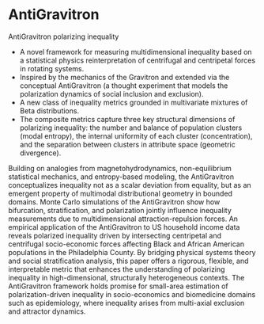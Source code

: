 # AntiGravitron
AntiGravitron polarizing inequality

* A novel framework for measuring multidimensional inequality based on a statistical physics reinterpretation of centrifugal and centripetal forces in rotating systems. 
* Inspired by the mechanics of the Gravitron and extended via the conceptual AntiGravitron (a thought experiment that models the polarization dynamics of social inclusion and exclusion). 
* A new class of inequality metrics grounded in multivariate mixtures of Beta distributions. 
* The composite metrics capture three key structural dimensions of polarizing inequality: the number and balance of population clusters (modal entropy), the internal uniformity of each cluster (concentration), and the separation between clusters in attribute space (geometric divergence).

Building on analogies from magnetohydrodynamics, non-equilibrium statistical mechanics, and entropy-based modeling, the AntiGravitron conceptualizes inequality not as a scalar deviation from equality, but as an emergent property of multimodal distributional geometry in bounded domains. Monte Carlo simulations of the AntiGravitron show how bifurcation, stratification, and polarization jointly influence inequality measurements due to multidimensional attraction-repulsion forces. An empirical application of the AntiGravitron to US household income data reveals polarized inequality driven by intersecting centripetal and centrifugal socio-economic forces affecting Black and African American populations in the Philadelphia County. By bridging physical systems theory and social stratification analysis, this paper offers a rigorous, flexible, and interpretable metric that enhances the understanding of polarizing inequality in high-dimensional, structurally heterogeneous contexts. The AntiGravitron framework holds promise for small-area estimation of polarization-driven inequality in socio-economics and biomedicine domains such as epidemiology, where inequality arises from multi-axial exclusion and attractor dynamics.
